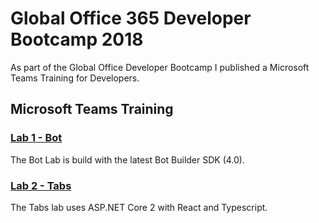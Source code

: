 # Global Office 365 Developer Bootcamp 2018
As part of the Global Office Developer Bootcamp I published a Microsoft Teams Training for Developers.

## Microsoft Teams Training 
### [Lab 1 - Bot](/docs/bot-lab.md)
The Bot Lab is build with the latest Bot Builder SDK (4.0). 

### [Lab 2 - Tabs](/docs/tabs-lab.md)
The Tabs lab uses ASP.NET Core 2 with React and Typescript. 
